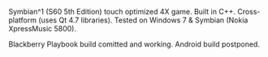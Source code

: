 Symbian^1 (S60 5th Edition) touch optimized 4X game. Built in C++. Cross-platform (uses Qt 4.7 libraries). Tested on Windows 7 & Symbian (Nokia XpressMusic 5800).

Blackberry Playbook build comitted and working. Android build postponed.